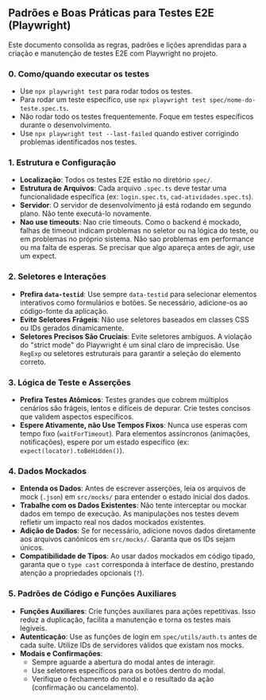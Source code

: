 ## Padrões e Boas Práticas para Testes E2E (Playwright)

Este documento consolida as regras, padrões e lições aprendidas para a criação e manutenção de testes E2E com Playwright
no projeto.

### 0. Como/quando executar os testes

* Use `npx playwright test` para rodar todos os testes.
* Para rodar um teste específico, use `npx playwright test spec/nome-do-teste.spec.ts`.
* Não rodar todo os testes frequentemente. Foque em testes específicos durante o desenvolvimento.
* Use `npx playwright test --last-failed` quando estiver corrigindo problemas identificados nos testes.

### 1. Estrutura e Configuração

* **Localização**: Todos os testes E2E estão no diretório `spec/`.
* **Estrutura de Arquivos**: Cada arquivo `.spec.ts` deve testar uma funcionalidade específica (ex: `login.spec.ts`,
  `cad-atividades.spec.ts`).
* **Servidor**: O servidor de desenvolvimento já está rodando em segundo plano. Não tente executá-lo novamente.
* **Nao use timeouts**: Nao crie timeouts. Como o backend é mockado, falhas de timeout indicam problemas no seletor
  ou na lógica do teste, ou em problemas no próprio sistema. Não sao problemas em performance ou ma falta de esperas. Se
  precisar que algo apareça antes de agir, use um expect.

### 2. Seletores e Interações

* **Prefira `data-testid`**: Use sempre `data-testid` para selecionar elementos interativos como formulários e botões.
  Se necessário, adicione-os ao código-fonte da aplicação.
* **Evite Seletores Frágeis**: Não use seletores baseados em classes CSS ou IDs gerados dinamicamente.
* **Seletores Precisos São Cruciais**: Evite seletores ambíguos. A violação do "strict mode" do Playwright é um sinal
  claro de imprecisão. Use `RegExp` ou seletores estruturais para garantir a seleção do elemento correto.

### 3. Lógica de Teste e Asserções

* **Prefira Testes Atômicos**: Testes grandes que cobrem múltiplos cenários são frágeis, lentos e difíceis de depurar.
  Crie testes concisos que validem aspectos específicos.
* **Espere Ativamente, não Use Tempos Fixos**: Nunca use esperas com tempo fixo (`waitForTimeout`). Para elementos
  assíncronos (animações, notificações), espere por um estado específico (ex: `expect(locator).toBeHidden()`).

### 4. Dados Mockados

* **Entenda os Dados**: Antes de escrever asserções, leia os arquivos de mock (`.json`) em `src/mocks/` para entender o
  estado inicial dos dados.
* **Trabalhe com os Dados Existentes**: Não tente interceptar ou mockar dados em tempo de execução. As manipulações nos
  testes devem refletir um impacto real nos dados mockados existentes.
* **Adição de Dados**: Se for necessário, adicione novos dados diretamente aos arquivos canônicos em `src/mocks/`.
  Garanta que os IDs sejam únicos.
* **Compatibilidade de Tipos**: Ao usar dados mockados em código tipado, garanta que o `type cast` corresponda à
  interface de destino, prestando atenção a propriedades opcionais (`?`).

### 5. Padrões de Código e Funções Auxiliares

* **Funções Auxiliares**: Crie funções auxiliares para ações repetitivas. Isso reduz a duplicação, facilita a manutenção
  e torna os testes mais legíveis.
* **Autenticação**: Use as funções de login em `spec/utils/auth.ts` antes de cada suíte. Utilize IDs de servidores
  válidos que existam nos mocks.
* **Modais e Confirmações**:
    * Sempre aguarde a abertura do modal antes de interagir.
    * Use seletores específicos para os botões dentro do modal.
    * Verifique o fechamento do modal e o resultado da ação (confirmação ou cancelamento).
